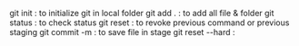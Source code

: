 git init : to initialize git in local folder
git add . : to add all file & folder
git status : to check status
git reset : to revoke previous command or previous staging 
git commit -m <message> : to save file in stage
git reset --hard : 